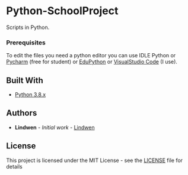 # Python-SchoolProject

Scripts in Python.

### Prerequisites

To edit the files you need a python editor
you can use IDLE Python
or [Pycharm](https://www.jetbrains.com/pycharm/) (free for student)
or [EduPython](https://edupython.tuxfamily.org)
or [VisualStudio Code](https://code.visualstudio.com/download) (I use).

## Built With

* [Python 3.8.x](https://www.python.org/)

## Authors

* **Lindwen** - *Initial work* - [Lindwen](https://github.com/Lindwen)

## License

This project is licensed under the MIT License - see the [LICENSE](LICENSE) file for details
